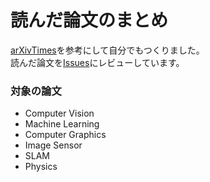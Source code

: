 # 読んだ論文のまとめ
[arXivTimes](https://github.com/arXivTimes/arXivTimes)を参考にして自分でもつくりました。  
読んだ論文を[Issues](https://github.com/wshiya/papers/issues)にレビューしています。  

### 対象の論文
- Computer Vision
- Machine Learning
- Computer Graphics
- Image Sensor
- SLAM
- Physics

